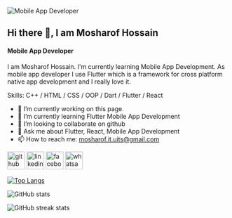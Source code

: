 ![Mobile App Developer](https://uploads.sitepoint.com/wp-content/uploads/2021/12/1638961025section2-GIF.png)
## Hi there 👋, I am Mosharof Hossain
#### Mobile App Developer

I am Mosharof Hossain. I'm currently learning Mobile App Development. As mobile app developer I use Flutter which is a framework for cross platform native app development and I really love it.

Skills: C++ / HTML / CSS / OOP / Dart / Flutter / React

- 🔭 I’m currently working on this page. 
- 🌱 I’m currently learning Flutter Mobile App Development 
- 👯 I’m looking to collaborate on github 
- 💬 Ask me about Flutter, React, Mobile App Development 
- 📫 How to reach me: mosharof.it.uits@gmail.com 


[<img src='https://cdn.jsdelivr.net/npm/simple-icons@3.0.1/icons/github.svg' alt='github' height='40'>](https://github.com/MosharofHossain1998)  [<img src='https://cdn.jsdelivr.net/npm/simple-icons@3.0.1/icons/linkedin.svg' alt='linkedin' height='40'>](https://www.linkedin.com/in/https://www.linkedin.com/in/mosharof-hossain-3ba757220//)  [<img src='https://cdn.jsdelivr.net/npm/simple-icons@3.0.1/icons/facebook.svg' alt='facebook' height='40'>](https://www.facebook.com/https://www.facebook.com/profile.php?id=100009283811598)  [<img src='https://cdn.jsdelivr.net/npm/simple-icons@3.0.1/icons/whatsapp.svg' alt='whatsapp' height='40'>](https://web.whatsapp.com/)  

[![Top Langs](https://github-readme-stats.vercel.app/api/top-langs/?username=MosharofHossain1998)](https://github.com/anuraghazra/github-readme-stats)

![GitHub stats](https://github-readme-stats.vercel.app/api?username=MosharofHossain1998&show_icons=true)  

![GitHub streak stats](https://streak-stats.demolab.com/?user=MosharofHossain1998)  


